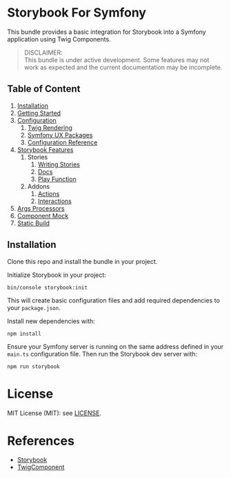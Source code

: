 # Storybook For Symfony

This bundle provides a basic integration for Storybook into a Symfony application using Twig Components.

> DISCLAIMER: \
> This bundle is under active development. Some features may not work as expected and the current documentation may be incomplete.

## Table of Content

1. [Installation](#installation)
2. [Getting Started](docs/getting-started.md)
3. [Configuration](docs/configuration.md)
   1. [Twig Rendering](docs/configuration.md#twig-rendering)
   2. [Symfony UX Packages](docs/configuration.md#symfony-ux-packages)
   3. [Configuration Reference](docs/configuration.md#configuration-reference)
4. [Storybook Features](docs/features.md)
   1. Stories
      1. [Writing Stories](docs/features/csf-stories.md)
      2. [Docs](docs/features/docs.md)
      3. [Play Function](docs/features/play-function.md)
   2. Addons
      1. [Actions](docs/addons/actions.md)
      2. [Interactions](docs/addons/interactions.md)
5. [Args Processors](docs/args-processors.md)
6. [Component Mock](docs/component-mock.md)
7. [Static Build](docs/static-build.md)

## Installation

Clone this repo and install the bundle in your project.

Initialize Storybook in your project:

```shell
bin/console storybook:init
```

This will create basic configuration files and add required dependencies to your `package.json`.  

Install new dependencies with: 
```shell
npm install
```

Ensure your Symfony server is running on the same address defined in your `main.ts` configuration file. Then run the Storybook dev server with:

```shell
npm run storybook
```

# License

MIT License (MIT): see [LICENSE](./LICENSE).

# References

- [Storybook](https://storybook.js.org/)
- [TwigComponent](https://symfony.com/bundles/ux-twig-component/current/index.html)
